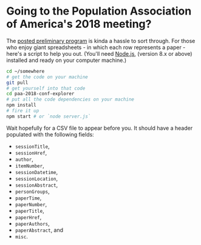 # Going to the Population Association of America's 2018 meeting?

The [posted preliminary program](https://paa.confex.com/paa/2018/webprogrampreliminary/start.html) is kinda a hassle to sort through. For those who enjoy giant spreadsheets - in which each row represents a paper - here's a script to help you out. (You'll need [Node.js](https://nodejs.org/en/), (version 8.x or above) installed and ready on your computer machine.)

```bash
cd ~/somewhere
# get the code on your machine
git pull
# get yourself into that code
cd paa-2018-conf-explorer
# put all the code dependencies on your machine
npm install
# fire it up
npm start # or `node server.js`
```

Wait hopefully for a CSV file to appear before you. It should have a header populated with the following fields:
- `sessionTitle`,
- `sessionHref`,
- `author`,
- `itemNumber`,
- `sessionDatetime`,
- `sessionLocation`,
- `sessionAbstract`,
- `personGroups`,
- `paperTime`,
- `paperNumber`,
- `paperTitle`,
- `paperHref`,
- `paperAuthors`,
- `paperAbstract`, and
- `misc`.

